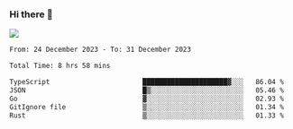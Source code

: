 ### Hi there 👋️

![](https://komarev.com/ghpvc/?username=Loner1024)

<!--START_SECTION:waka-->

```txt
From: 24 December 2023 - To: 31 December 2023

Total Time: 8 hrs 58 mins

TypeScript                       █████████████████████▓░░░   86.04 %
JSON                             █▒░░░░░░░░░░░░░░░░░░░░░░░   05.46 %
Go                               ▓░░░░░░░░░░░░░░░░░░░░░░░░   02.93 %
GitIgnore file                   ▒░░░░░░░░░░░░░░░░░░░░░░░░   01.34 %
Rust                             ▒░░░░░░░░░░░░░░░░░░░░░░░░   01.33 %
```

<!--END_SECTION:waka-->



